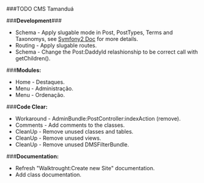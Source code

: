 ###TODO CMS Tamanduá

###**Development**###
  - Schema - Apply slugable mode in Post, PostTypes, Terms and Taxonomys, see [Symfony2 Doc](http://symfony.com/doc/current/cookbook/doctrine/common_extensions.html) for more details.
  - Routing - Apply slugable routes.
  - Schema - Change the Post:DaddyId relashionship to be correct call with getChildren().

###**Modules:**
  - Home - Destaques.
  - Menu - Administração.
  - Menu - Ordenação.

###**Code Clear:**
  - Workaround - AdminBundle:PostController:indexAction (remove).
  - Comments - Add comments to the classes.
  - CleanUp - Remove unused classes and tables.
  - CleanUp - Remove unused views.
  - CleanUp - Remove unused DMSFilterBundle.

###**Documentation:**
  - Refresh "Walktrought:Create new Site" documentation.
  - Add class documentation.

